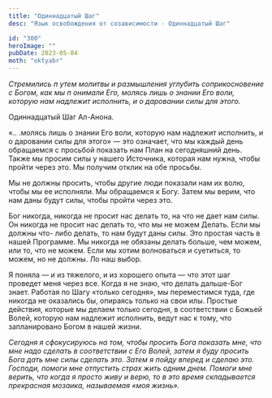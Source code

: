 ```yaml
---
title: "Одиннадцатый Шаг"
desc: "Язык освобождения от созависимости - Одиннадцатый Шаг"

id: "300"
heroImage: ""
pubDate: 2023-05-04
moth: "oktyabr"
---
```


_Стремились_ _п_ _утем_ _молитвы_ _и_ _размышления_ _углубить_
_соприкосновение_ _с_ _Богом,_ _как_ _мы_ _п_ _онимали_ _Его,_ _молясь_ _лишь_
_о_ _знании_ _Его_ _воли,_ _которую_ _нам_ _надлежит_ _исполнить,_ _и_ _о_
_даровании_ _силы_ _для_ _этого._

Одиннадцатый Шаг Ал-Анона.

«.. .молясь лишь о знании Его воли, которую нам надлежит исполнить, и о
даровании силы для этого» — это означает, что мы каждый день обращаемся с
просьбой показать нам План на сегодняшний день. Также мы просим силы у нашего
Источника, которая нам нужна, чтобы пройти через это. Мы получим отклик на обе
просьбы.

Мы не должны просить, чтобы другие люди показали нам их волю, чтобы мы ее
исполняли. Мы обращаемся к Богу. Затем мы верим, что нам даны будут силы,
чтобы пройти через это.

Бог никогда, никогда не просит нас делать то, на что не дает нам силы. Он
никогда не просит нас делать то, что мы не можем Делать. Если мы должны что-
либо делать, то нам будут даны силы. Это простая часть в нашей Программе. Мы
никогда не обязаны делать больше, чем можем, или то, что не можем. Если мы
хотим волноваться и суетиться, то можем, но не должны. Ло наш выбор.

Я поняла — и из тяжелого, и из хорошего опыта — что этот шаг проведет меня
через все. Когда я не знаю, что делать дальше-Бог знает. Работая по Шагу
«только сегодня», мы переместимся туда, где никогда не оказались бы, опираясь
только на свои илы. Простые действия, которые мы делаем только сегодня, в
соответствии с Божьей Волей, которую нам надлежит исполнить, ведут нас к тому,
что запланировано Богом в нашей жизни.

_Сегодня_ _я_ _сфокусируюсь_ _на_ _том,_ _чтобы_ _просить_ _Бога_ _показать_
_мне,_ _что_ _мне_ _надо_ _сделать_ _в_ _соответствии_ _с_ _Его_ _Волей,_
_затем_ _я_ _буду_ _просить_ _Бога_ _дать_ _мне_ _силы_ _сделать_ _это._
_Затем_ _я_ _пойду_ _вперед_ _и_ _сделаю_ _это._ _Господи,_ _помоги_ _мне_
_отпустить_ _страх_ _жить_ _одним_ _днем._ _Помоги_ _мне_ _верить,_ _что_
_когда_ _я_ _просто_ _живу_ _и_ _верю,_ _то_ _в_ _это_ _время_ _складывается_
_прекрасная_ _мозаика,_ _называемая_ _«моя_ _жизнь»._

